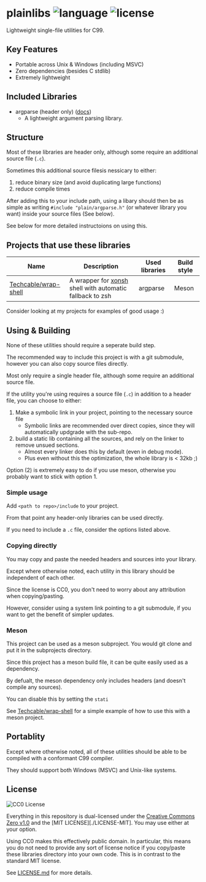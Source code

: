 plainlibs ![language](https://img.shields.io/badge/language-C99-blue) ![license](https://img.shields.io/badge/License-CC0%20(public%20domain)-blue)
=========
Lightweight single-file utilities for C99.

## Key Features
- Portable across Unix & Windows (including MSVC)
- Zero dependencies (besides C stdlib)
- Extremely lightweight

## Included Libraries
- argparse (header only) ([docs](./docs/argparse.md))
   - A lightweight argument parsing library.

## Structure
Most of these libraries are header only, although some require an additional source file (`.c`).

Sometimes this additional source filesis nessicary to either:
1. reduce binary size (and avoid duplicating large functions)
2. reduce compile times

After adding this to your include path, using a libary should then be as simple as writing `#include "plain/argparse.h"` (or whatever library you want) inside your source files (See below).

See below for more detailed instructoions on using this.

## Projects that use these libraries
| Name | Description | Used libraries | Build style |
|-----------------------------------------------------------------|-----------------------------|----------------------|--------|
| [Techcable/wrap-shell](https://github.com/Techcable/wrap-shell) | A wrapper for [xonsh](https://xon.sh/) shell with automatic fallback to zsh | argparse | Meson |

Consider looking at my projects for examples of good usage :)

## Using & Building
None of these utilities should require a seperate build step.

The recommended way to include this project is with a git submodule, however you can also copy source files directly.

Most only require a single header file, although some require an additional source file.

If the utility you're using requires a source file (`.c`) in addition to a header file, you can choose to either:

1. Make a symbolic link in your project, pointing to the necessary source file
   - Symbolic links are recommended over direct copies, since they will automatically updgrade with the sub-repo.
2. build a static lib containing all the sources, and rely on the linker to remove unsued sections.
   - Almost every linker does this by default (even in debug mode).
   - Plus even without this the optimization, the whole library is < 32kb ;)

Option (2) is extremely easy to do if you use meson, otherwise you probably want to stick with option 1.

### Simple usage
Add `<path to repo>/include` to your project.

From that point any header-only libraries can be used directly.

If you need to include a `.c` file, consider the options listed above.

### Copying directly
You may copy and paste the needed headers and sources into your library.

Except where otherwise noted, each utility in this library should be independent of each other.

Since the license is CC0, you don't need to worry about any attribution when copying/pasting.

However, consider using a system link pointing to a git submodule, if you want to get the benefit of simpler updates.

### Meson
This project can be used as a meson subproject. You would git clone and put it in the subprojects directory.

Since this project has a meson build file, it can be quite easily used as a dependency.

By defualt, the meson dependency only includes headers (and doesn't compile any sources).

You can disable this by setting the `stati`

See [Techcable/wrap-shell](https://github.com/Techcable/wrap-shell) for a simple example of how to use this with a meson project.

## Portablity
Except where otherwise noted, all of these utilities should be able to be compiled with a conformant C99 compiler.

They should support both Windows (MSVC) and Unix-like systems.

## License
![CC0 License](https://licensebuttons.net/p/zero/1.0/88x31.png)

Everything in this repository is dual-licensed under the [Creative Commons Zero v1.0](./LICENSE-CC0) and the [MIT LICENSE][./LICENSE-MIT].  You may use either at your option.

Using CC0 makes this effectively public domain. In particular, this means you do not need to provide any sort of license notice if you copy/paste these libraries directory into your own code. This is in contrast to the standard MIT license.

See [LICENSE.md](./LICENSE.md) for more details.

